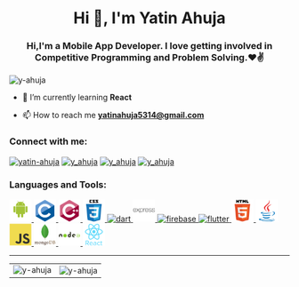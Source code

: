 <h1 align="center">Hi 👋, I'm Yatin Ahuja</h1>
<h3 align="center">Hi,I'm a Mobile App Developer. I love getting involved in Competitive Programming and Problem Solving.❤✌</h3>

<p align="left"> <img src="https://komarev.com/ghpvc/?username=y-ahuja&label=Profile%20views&color=0e75b6&style=flat" alt="y-ahuja" /> </p>

- 🌱 I’m currently learning **React**

- 📫 How to reach me **yatinahuja5314@gmail.com**

<h3 align="left">Connect with me:</h3>
<p align="left">
<a href="https://linkedin.com/in/yatin-ahuja" target="blank"><img align="center" src="https://raw.githubusercontent.com/rahuldkjain/github-profile-readme-generator/master/src/images/icons/Social/linked-in-alt.svg" alt="yatin-ahuja" height="30" width="40" /></a>
<a href="https://www.codechef.com/users/y_ahuja" target="blank"><img align="center" src="https://cdn.jsdelivr.net/npm/simple-icons@3.1.0/icons/codechef.svg" alt="y_ahuja" height="30" width="40" /></a>
<a href="https://www.hackerrank.com/y_ahuja" target="blank"><img align="center" src="https://raw.githubusercontent.com/rahuldkjain/github-profile-readme-generator/master/src/images/icons/Social/hackerrank.svg" alt="y_ahuja" height="30" width="40" /></a>
<a href="https://www.leetcode.com/y_ahuja" target="blank"><img align="center" src="https://raw.githubusercontent.com/rahuldkjain/github-profile-readme-generator/master/src/images/icons/Social/leet-code.svg" alt="y_ahuja" height="30" width="40" /></a>
</p>

<h3 align="left">Languages and Tools:</h3>
<p align="left"> <a href="https://developer.android.com" target="_blank" rel="noreferrer"> <img src="https://raw.githubusercontent.com/devicons/devicon/master/icons/android/android-original-wordmark.svg" alt="android" width="40" height="40"/> </a> <a href="https://www.cprogramming.com/" target="_blank" rel="noreferrer"> <img src="https://raw.githubusercontent.com/devicons/devicon/master/icons/c/c-original.svg" alt="c" width="40" height="40"/> </a> <a href="https://www.w3schools.com/cpp/" target="_blank" rel="noreferrer"> <img src="https://raw.githubusercontent.com/devicons/devicon/master/icons/cplusplus/cplusplus-original.svg" alt="cplusplus" width="40" height="40"/> </a> <a href="https://www.w3schools.com/css/" target="_blank" rel="noreferrer"> <img src="https://raw.githubusercontent.com/devicons/devicon/master/icons/css3/css3-original-wordmark.svg" alt="css3" width="40" height="40"/> </a> <a href="https://dart.dev" target="_blank" rel="noreferrer"> <img src="https://www.vectorlogo.zone/logos/dartlang/dartlang-icon.svg" alt="dart" width="40" height="40"/> </a> <a href="https://expressjs.com" target="_blank" rel="noreferrer"> <img src="https://raw.githubusercontent.com/devicons/devicon/master/icons/express/express-original-wordmark.svg" alt="express" width="40" height="40"/> </a> <a href="https://firebase.google.com/" target="_blank" rel="noreferrer"> <img src="https://www.vectorlogo.zone/logos/firebase/firebase-icon.svg" alt="firebase" width="40" height="40"/> </a> <a href="https://flutter.dev" target="_blank" rel="noreferrer"> <img src="https://www.vectorlogo.zone/logos/flutterio/flutterio-icon.svg" alt="flutter" width="40" height="40"/> </a> <a href="https://www.w3.org/html/" target="_blank" rel="noreferrer"> <img src="https://raw.githubusercontent.com/devicons/devicon/master/icons/html5/html5-original-wordmark.svg" alt="html5" width="40" height="40"/> </a> <a href="https://www.java.com" target="_blank" rel="noreferrer"> <img src="https://raw.githubusercontent.com/devicons/devicon/master/icons/java/java-original.svg" alt="java" width="40" height="40"/> </a> <a href="https://developer.mozilla.org/en-US/docs/Web/JavaScript" target="_blank" rel="noreferrer"> <img src="https://raw.githubusercontent.com/devicons/devicon/master/icons/javascript/javascript-original.svg" alt="javascript" width="40" height="40"/> </a> <a href="https://www.mongodb.com/" target="_blank" rel="noreferrer"> <img src="https://raw.githubusercontent.com/devicons/devicon/master/icons/mongodb/mongodb-original-wordmark.svg" alt="mongodb" width="40" height="40"/> </a> <a href="https://nodejs.org" target="_blank" rel="noreferrer"> <img src="https://raw.githubusercontent.com/devicons/devicon/master/icons/nodejs/nodejs-original-wordmark.svg" alt="nodejs" width="40" height="40"/> </a> <a href="https://reactjs.org/" target="_blank" rel="noreferrer"> <img src="https://raw.githubusercontent.com/devicons/devicon/master/icons/react/react-original-wordmark.svg" alt="react" width="40" height="40"/> </a> </p>

<hr>
</hr>

<table width = "100%">

<tbody>
<tr>
<td>
<a href="https://github.com/y-ahuja/github-readme-stats">
<img align="left" src="https://github-readme-stats.vercel.app/api/top-langs?username=y-ahuja&show_icons=true&locale=en&layout=compact" alt="y-ahuja" />
</a>
</td>
<td>
<img align="center" src="https://github-readme-stats.vercel.app/api?username=y-ahuja&show_icons=true&locale=en" alt="y-ahuja" height ="167" width ="470"/>
</td>
</tr>
</tbody>

</table>
<!-- 
<p><img align="center" src="https://github-readme-stats.vercel.app/api/top-langs?username=y-ahuja&show_icons=true&locale=en&layout=compact" alt="y-ahuja" /></p>

<p><img align="center" src="https://github-readme-stats.vercel.app/api?username=y-ahuja&show_icons=true&locale=en" alt="y-ahuja"/></p> -->

<!-- <a href="https://github.com/y-ahuja/github-readme-stats">
  <img align="center" src="https://github-readme-stats.vercel.app/api/top-langs?username=y-ahuja&show_icons=true&locale=en&layout=compact" alt="y-ahuja" />
</a>

<a href="https://github.com/y-ahuja/github-readme-stats">
  <img align="center" src="https://github-readme-stats.vercel.app/api?username=y-ahuja&show_icons=true&locale=en" />
</a> -->

